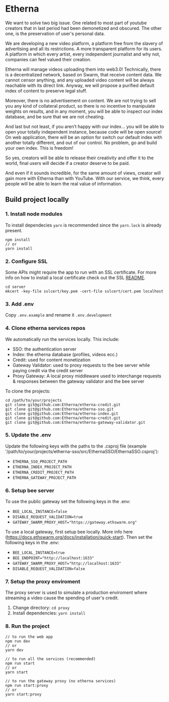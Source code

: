 # Etherna

We want to solve two big issue. One related to most part of youtube creators that in last period had been demonetized and obscured. The other one, is the preservation of user's personal data.

We are developing a new video platform, a platform free from the slavery of advertising and all its restrictions. A more transparent platform for its users. A platform in which every artist, every independent journalist and why not, companies can feel valued their creation.

Etherna will manage videos uploading them into web3.0! Technically, there is a decentralized network, based on Swarm, that receive content data. We cannot censor anything, and any uploaded video content will be always reachable with its direct link. Anyway, we will propose a purified default index of content to preserve legal stuff.

Moreover, there is no advertisement on content. We are not trying to sell you any kind of collateral product, so there is no incentive to manipulate weights on results, and in any moment, you will be able to inspect our index database, and be sure that we are not cheating.

And last but not least, if you aren’t happy with our index... you will be able to open your totally independent instance, because code will be open source! On web application, there will be an option for switch our default index with another totally different, and out of our control. No problem, go and build your own index. This is freedom!

So yes, creators will be able to release their creativity and offer it to the world, final users will decide if a creator deserve to be paid.

And even if it sounds incredible, for the same amount of views, creator will gain more with Etherna than with YouTube.
With our service, we think, every people will be able to learn the real value of information.

## Build project locally

### 1. Install node modules

To install dependecies `yarn` is recommended since the `yarn.lock` is already present.

```
npm install
// or
yarn install
```

### 2. Configure SSL

Some APIs might require the app to run with an SSL certificate.
For more info on how to install a local certificate check out the SSL [README](/server/sslcert/README.md).

```
cd server
mkcert -key-file sslcert/key.pem -cert-file sslcert/cert.pem localhost
```

### 3. Add .env

Copy `.env.example` and rename it `.env.development`

### 4. Clone etherna services repos

We automatically run the services locally. This include:

- SSO: the authentication server
- Index: the etherna database (profiles, videos ecc.)
- Credit: used for content monetization
- Gateway Validator: used to proxy requests to the bee server while paying credit via the credit server
- Proxy Gateway: A local proxy middleware used to interchange requests & responses between the gateway validator and the bee server

To clone the projects:

```
cd /path/to/your/projects
git clone git@github.com:Etherna/etherna-credit.git
git clone git@github.com:Etherna/etherna-sso.git
git clone git@github.com:Etherna/etherna-index.git
git clone git@github.com:Etherna/etherna-credit.git
git clone git@github.com:Etherna/etherna-gateway-validator.git
```

### 5. Update the .env

Update the following keys with the paths to the .csproj file (example '/path/to/your/projects/etherna-sso/src/EthernaSSO/EthernaSSO.csproj'):

- `ETHERNA_SSO_PROJECT_PATH`
- `ETHERNA_INDEX_PROJECT_PATH`
- `ETHERNA_CREDIT_PROJECT_PATH`
- `ETHERNA_GATEWAY_PROJECT_PATH`

### 6. Setup bee server

To use the public gateway set the following keys in the .env:

- `BEE_LOCAL_INSTANCE=false`
- `DISABLE_REQUEST_VALIDATION=true`
- `GATEWAY_SWARM_PROXY_HOST="https://gateway.ethswarm.org"`

To use a local gateway, first setup bee locally. More info here (https://docs.ethswarm.org/docs/installation/quick-start).
Then set the following keys in the .env:

- `BEE_LOCAL_INSTANCE=true`
- `BEE_ENDPOINT="http://localhost:1633"`
- `GATEWAY_SWARM_PROXY_HOST="http://localhost:1633"`
- `DISABLE_REQUEST_VALIDATION=false`

### 7. Setup the proxy enviroment

The proxy server is used to simulate a production enviroment where streaming a video cause the spending of user's credit.

1. Change directory:
   `cd proxy`
2. Install dependencies:
   `yarn install`

### 8. Run the project

```
// to run the web app
npm run dev
// or
yarn dev

// to run all the services (recommended)
npm run start
// or
yarn start

// to run the gateway proxy (no etherna services)
npm run start:proxy
// or
yarn start:proxy
```
